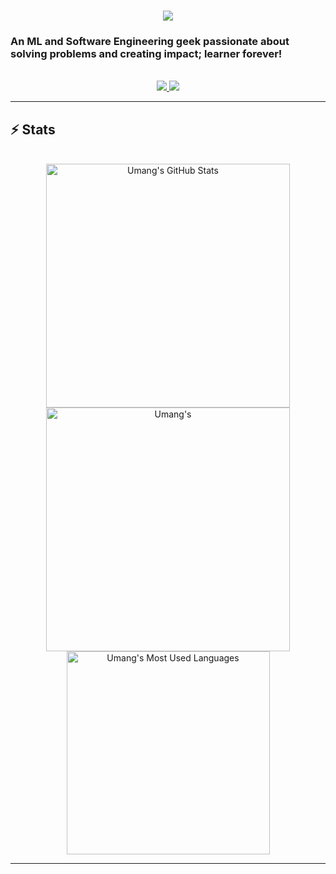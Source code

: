 <!---
- 👋 Hi, I’m @YOUmangg
- 🎯 I love solving problems and have a keen interest in learning about Data Structures and Algorithms.
- 🌱 I’m currently diving deep into Machine Learning concepts as well as Web Development.
- 📧 You can reach me at lalumang03@gmail.com
--->

<!--- 
<div align="center"> 
  <p>Visitor count</p>
  <img src="https://profile-counter.glitch.me/{YOUmangg}/count.svg" alt="Visitor's Count" />
</div> 
--->

<h1 align="center">
    <img src="https://readme-typing-svg.herokuapp.com/?font=Inter&size=48&center=true&vCenter=true&width=500&height=70&color=4493F8&duration=4000&lines=Hi+There!+👋;+I'm+Umang+Lal!;" />
</h1>

### An ML and Software Engineering geek passionate about solving problems and creating impact; learner forever!

<br>

<div align="center">
  <a href="lalumang03@gmail.com">
    <img src="https://img.shields.io/badge/Gmail-333333?style=for-the-badge&logo=gmail&logoColor=red" />
  </a>
  <a href="https://linkedin.com/in/umanglal" target="_blank">
    <img src="https://img.shields.io/badge/LinkedIn-0077B5?style=for-the-badge&logo=linkedin&logoColor=white" target="_blank" />
  </a>
</div>

<hr>

## ⚡️ Stats

<br>

<div align=center>
  <img width=390 src="https://github-readme-stats.vercel.app/api?username=YOUmangg&theme=transparent&count_private=true&show_icons=true&rank_icon=github&locale=en" alt="Umang's GitHub Stats" />
  <img width=390 src="https://github-readme-streak-stats.herokuapp.com/?user=YOUmangg&theme=transparent&count_private=true&border_radius=10&locale=en" alt="Umang's" />
  <img width=325 src="https://github-readme-stats.vercel.app/api/top-langs?username=YOUmangg&theme=transparent&layout=donut&hide=css&langs_count=8&border_radius=10&show_icons=true&locale=en" alt="Umang's Most Used Languages" />
</div>

<hr>

<!---
YOUmangg/YOUmangg is a ✨ special ✨ repository because its `README.md` (this file) appears on your GitHub profile.
You can click the Preview link to take a look at your changes.
--->
